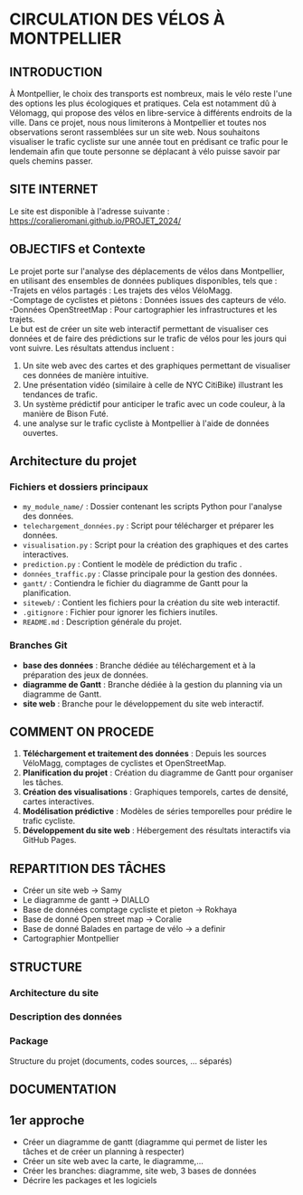 # CIRCULATION DES VÉLOS À MONTPELLIER

## INTRODUCTION
À Montpellier, le choix des transports est nombreux, mais le vélo reste l'une des options les plus écologiques et pratiques. Cela est notamment dû à Vélomagg, qui propose des vélos en libre-service à différents endroits de la ville.
Dans ce projet, nous nous limiterons à Montpellier et toutes nos observations seront rassemblées sur un site web. Nous souhaitons visualiser le trafic cycliste sur une année tout en prédisant ce trafic pour le lendemain afin que toute personne se déplacant à vélo puisse savoir par quels chemins passer.

## SITE INTERNET
Le site est disponible à l'adresse suivante :
https://coralieromani.github.io/PROJET_2024/

## OBJECTIFS et Contexte
Le projet porte sur l'analyse des déplacements de vélos dans Montpellier, en utilisant des ensembles de données publiques disponibles, tels que :  \
      -Trajets en vélos partagés : Les trajets des vélos VéloMagg.\
      -Comptage de cyclistes et piétons : Données issues des capteurs de vélo.\
      -Données OpenStreetMap : Pour cartographier les infrastructures et les trajets.\
Le but est de créer un site web interactif permettant de visualiser ces données et de faire des prédictions sur le trafic de vélos pour les jours qui vont suivre. Les résultats attendus incluent :

1) Un site web avec des cartes et des graphiques permettant de visualiser ces données de manière intuitive.
2) Une présentation vidéo (similaire à celle de NYC CitiBike) illustrant les tendances de trafic.
3) Un système prédictif pour anticiper le trafic avec un code couleur, à la manière de Bison Futé.
4) une analyse sur le trafic cycliste à Montpellier à l'aide de données ouvertes.
## Architecture du projet

### Fichiers et dossiers principaux

- `my_module_name/` : Dossier contenant les scripts Python pour l'analyse des données.
- `telechargement_données.py` : Script pour télécharger et préparer les données.
- `visualisation.py` : Script pour la création des graphiques et des cartes interactives.
- `prediction.py` : Contient le modèle de prédiction du trafic .
 - `données_traffic.py` : Classe principale pour la gestion des données.
- `gantt/` : Contiendra le fichier du diagramme de Gantt pour la planification.
- `siteweb/` : Contient les fichiers pour la création du site web interactif.
- `.gitignore` : Fichier pour ignorer les fichiers inutiles.
- `README.md` : Description générale du projet.
### Branches Git

- **base des données** : Branche dédiée au téléchargement et à la préparation des jeux de données.
- **diagramme de Gantt** : Branche dédiée à la gestion du planning via un diagramme de Gantt.
- **site web** : Branche pour le développement du site web interactif.

## COMMENT ON PROCEDE
1. **Téléchargement et traitement des données** : Depuis les sources VéloMagg, comptages de cyclistes et OpenStreetMap.
2. **Planification du projet** : Création du diagramme de Gantt pour organiser les tâches.
3. **Création des visualisations** : Graphiques temporels, cartes de densité, cartes interactives.
4. **Modélisation prédictive** : Modèles de séries temporelles pour prédire le trafic cycliste.
5. **Développement du site web** : Hébergement des résultats interactifs via GitHub Pages.
## REPARTITION DES TÂCHES
- Créer un site web -> Samy
- Le diagramme de gantt -> DIALLO
- Base de données comptage cycliste et pieton -> Rokhaya
- Base de donné Open street map -> Coralie
- Base de donné Balades en partage de vélo -> a definir
- Cartographier Montpellier


## STRUCTURE
### Architecture du site
### Description des données 
### Package 

Structure du projet (documents, codes sources, ... séparés)

## DOCUMENTATION


## 1er approche 
- Créer un diagramme de gantt (diagramme qui permet de lister les tâches et de créer un planning à respecter)
- Créer un site web avec la carte, le diagramme,...
- Créer les branches: diagramme, site web, 3 bases de données 
- Décrire les packages et les logiciels 
